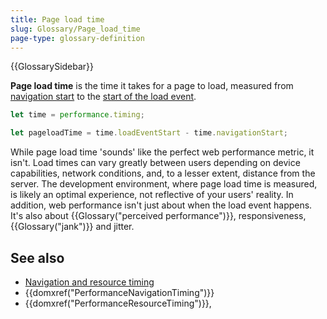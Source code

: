 ```yaml
---
title: Page load time
slug: Glossary/Page_load_time
page-type: glossary-definition
---
```


{{GlossarySidebar}}

**Page load time** is the time it takes for a page to load, measured from [navigation start](/en-US/docs/Web/API/PerformanceTiming/navigationStart) to the [start of the load event](/en-US/docs/Web/API/PerformanceTiming/loadEventStart).

```js
let time = performance.timing;

let pageloadTime = time.loadEventStart - time.navigationStart;
```

While page load time 'sounds' like the perfect web performance metric, it isn't. Load times can vary greatly between users depending on device capabilities, network conditions, and, to a lesser extent, distance from the server. The development environment, where page load time is measured, is likely an optimal experience, not reflective of your users' reality. In addition, web performance isn't just about when the load event happens. It's also about {{Glossary("perceived performance")}}, responsiveness, {{Glossary("jank")}} and jitter.

## See also

- [Navigation and resource timing](/en-US/docs/Web/Performance/Navigation_and_resource_timings)
- {{domxref("PerformanceNavigationTiming")}}
- {{domxref("PerformanceResourceTiming")}},
